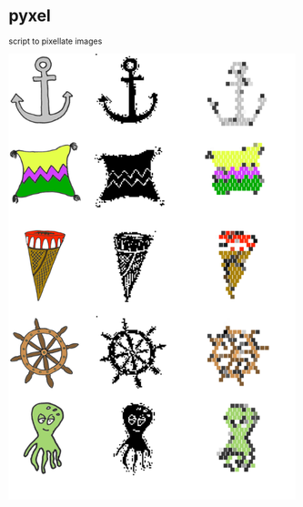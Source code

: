 # pyxel
script to pixellate images

![preview](https://github.com/madeinouweland/pyxel/blob/main/preview.png)

